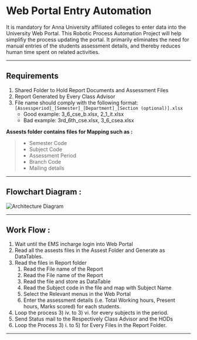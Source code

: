 Web Portal Entry Automation
===================


It is mandatory for Anna University affiliated colleges to enter data into the University Web Portal. This Robotic Process Automation Project will help simplifiy the process updating the portal. It primarily eliminates the need for manual entries of the students assessment details, and thereby reduces human time spent on related activities. 

----------


Requirements
-------------

 1. Shared Folder to Hold Report Documents and Assessment Files
 2. Report Generated by Every Class Advisor
 3. File name should comply with the following format: `[Assessperiod]_[Semester]_[Department]_[Section (optional)].xlsx`
     - Good example: 3_6_cse_b.xlsx, 2_1_it.xlsx
     - Bad example: 3rd_6th_cse.xlsx, 3_6_csea.xlsx
     
 

 **Assests folder contains files for Mapping such as :**

> - Semester Code
> - Subject Code
> - Assessment Period
> - Branch Code
> - Mailing details

---------
Flowchart Diagram : 
-------------

![Architecture Diagram](Architecture.png)

---------
Work Flow : 
-------------               
1. Wait until the EMS incharge login into Web Portal
2. Read all the assests files in the Assest Folder and Generate as DataTables.
3. Read the files in Report folder
    1. Read the File name of the Report       
    2. Read the File name of the Report
    3. Read the file and store as DataTable
    4. Read the Subject code in the file and map with Subject Name
    5. Select the Relevant menus in the Web Portal
    6. Enter the assessment details (i.e. Total Working hours, Present hours, Marks scored) for each students.
4.  Loop the process 3) iv. to 3) vi. for every subjects in the period.
5. Send Status mail to the Respectively Class Advisor and the HODs
6. Loop the Process 3) i. to 5) for Every Files in the Report Folder.
     
----
